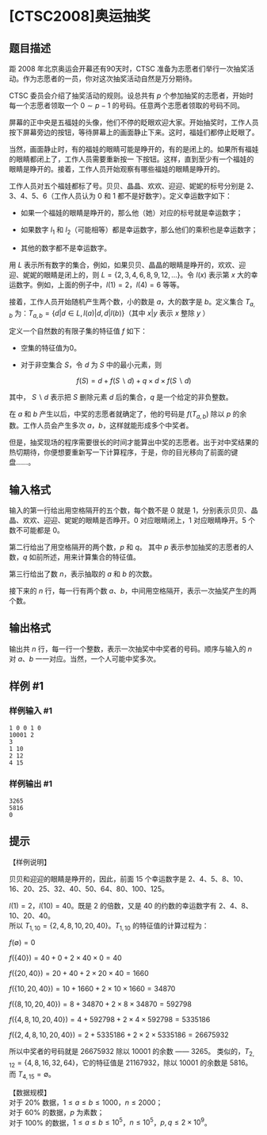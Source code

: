 # [CTSC2008]奥运抽奖

## 题目描述

距 $2008$ 年北京奥运会开幕还有90天时，CTSC 准备为志愿者们举行一次抽奖活动。作为志愿者的一员，你对这次抽奖活动自然是万分期待。

CTSC 委员会介绍了抽奖活动的规则。设总共有 $p$ 个参加抽奖的志愿者，开始时每一个志愿者领取一个 $0 \sim p-1$ 的号码。任意两个志愿者领取的号码不同。  

屏幕的正中央是五福娃的头像，他们不停的眨眼欢迎大家。开始抽奖时，工作人员按下屏幕旁边的按钮，等待屏幕上的画面静止下来。这时，福娃们都停止眨眼了。  

当然，画面静止时，有的福娃的眼睛可能是睁开的，有的是闭上的。如果所有福娃的眼睛都闭上了，工作人员需要重新按一 下按钮。这样，直到至少有一个福娃的眼睛是睁开的。接着，工作人员开始观察有哪些福娃的眼睛是睁开的。

工作人员对五个福娃都标了号。贝贝、晶晶、欢欢、迎迎、妮妮的标号分别是 $2$、$3$、$4$、$5$、$6$（工作人员认为 $0$ 和 $1$ 都不是好数字）。定义幸运数字如下：

- 如果一个福娃的眼睛是睁开的，那么他（她）对应的标号就是幸运数字；

- 如果数字 $l_1$ 和 $l_2$（可能相等）都是幸运数字，那么他们的乘积也是幸运数字；

- 其他的数字都不是幸运数字。

用 $L$ 表示所有数字的集合，例如，如果贝贝、晶晶的眼睛是睁开的，欢欢、迎迎、妮妮的眼睛是闭上的，则 $L=\{2,3,4,6,8,9,12,…\}$。令 $l(x)$ 表示第 $x$ 大的幸运数字。例如，上面的例子中，$l(1)=2$，$l(4)=6$ 等等。

接着，工作人员开始随机产生两个数，小的数是 $a$，大的数字是 $b$。定义集合 $T_{a,b}$ 为：$T_{a,b}=\{d|d∈L,l(a)|d,d|l(b)\}$（其中 $x|y$ 表示 $x$ 整除 $y$ ）

定义一个自然数的有限子集的特征值 $f$ 如下：

- 空集的特征值为$0$。

- 对于非空集合 $S$，令 $d$ 为 $S$ 中的最小元素，则

$$f(S)=d+f(S\backslash d)+q\times d\times f(S\backslash d)$$

其中， $S\backslash d$ 表示把 $S$ 删除元素 $d$ 后的集合，$q$ 是一个给定的非负整数。

在 $a$ 和 $b$ 产生以后，中奖的志愿者就确定了，他的号码是 $f(T_{a,b})$ 除以 $p$ 的余数。工作人员会产生多次 $a$，$b$，这样就能形成多个中奖者。  

但是，抽奖现场的程序需要很长的时间才能算出中奖的志愿者。出于对中奖结果的热切期待，你便想要重新写一下计算程序，于是，你的目光移向了前面的键盘……。

## 输入格式

输入的第一行给出用空格隔开的五个数，每个数不是 $0$ 就是 $1$，分别表示贝贝、晶晶、欢欢、迎迎、妮妮的眼睛是否睁开。$0$ 对应眼睛闭上，$1$ 对应眼睛睁开。$5$ 个数不可能都是 $0$。

第二行给出了用空格隔开的两个数，$p$ 和 $q$。 其中 $p$ 表示参加抽奖的志愿者的人数，$q$ 如前所述，用来计算集合的特征值。

第三行给出了数 $n$，表示抽取的 $a$ 和 $b$ 的次数。

接下来的 $n$ 行，每一行有两个数 $a$、$b$，中间用空格隔开，表示一次抽奖产生的两个数。

## 输出格式

输出共 $n$ 行，每一行一个整数，表示一次抽奖中中奖者的号码。顺序与输入的 $n$ 对 $a$、$b$ 一一对应。当然，一个人可能中奖多次。

## 样例 #1

### 样例输入 #1
```
1 0 0 1 0
10001 2
3
1 10
2 12
4 15
```

### 样例输出 #1

```
3265
5816
0
```

## 提示

【样例说明】

贝贝和迎迎的眼睛是睁开的，因此，前面 $15$ 个幸运数字是 $2$、$4$、$5$、$8$、$10$、$16$、$20$、$25$、$32$、$40$、$50$、$64$、$80$、$100$、$125$。  

$l(1) = 2$，$l(10) = 40$。既是 $2$ 的倍数，又是 $40$ 的约数的幸运数字有 $2$、$4$、$8$、$10$、$20$、$40$。  
所以 $T_{1,10} = \{2,4,8,10,20,40\}$。$T_{1,10}$ 的特征值的计算过程为：

$f(\emptyset )=0$

$f(\{40\})=40+0+2\times40\times0=40$

$f(\{20,40\})=20+40+2\times20\times40=1660$

$f(\{10,20,40\})=10+1660+2\times10\times1660=34870$

$f(\{8,10,20,40\})=8+34870+2\times8\times34870=592798$

$f(\{4,8,10,20,40\})=4+592798+2\times4\times592798=5335186$

$f(\{2,4,8,10,20,40\})=2+5335186+2\times2\times5335186=26675932$

所以中奖者的号码就是 $26675932$ 除以 $10001$ 的余数 —— $3265$。
类似的，$T_{2,12} = \{4,8,16,32,64\}$，它的特征值是 $21167932$，除以 $10001$ 的余数是 $5816$。而 $T_{4,15} = \emptyset$。

【数据规模】   
对于 $20\%$ 数据，$1 ≤ a ≤ b ≤1000$，$n ≤ 2000$；   
对于 $60\%$ 的数据，$p$ 为素数；   
对于 $100\%$ 的数据，$1 ≤ a ≤ b ≤ 10^5$，$n ≤ 10^5$，$p, q ≤ 2 \times 10^9$。
